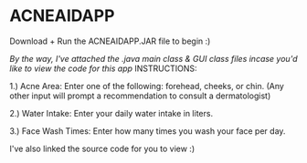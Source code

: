 # ACNEAIDAPP
 Download + Run the ACNEAIDAPP.JAR file to begin :) 

_By the way, I've attached the .java  main class & GUI class files incase you'd like to view the code for this app_
 INSTRUCTIONS:
 
1.) Acne Area: Enter one of the following: forehead, cheeks, or chin. (Any other input will prompt a recommendation to consult a dermatologist)

2.) Water Intake: Enter your daily water intake in liters.

3.) Face Wash Times: Enter how many times you wash your face per day.

I've also linked the source code for you to view :)
